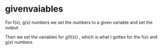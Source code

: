 # givenvaiables
For f(x), g(x) numbers we set the numbers to a given variable and set the output.

Then we set the variables for g(f(x))
, which is what I gotten for the f(x) and g(x) numbers.
